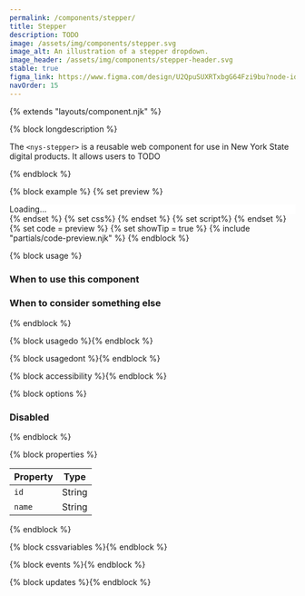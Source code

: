 ```yaml
---
permalink: /components/stepper/
title: Stepper
description: TODO
image: /assets/img/components/stepper.svg
image_alt: An illustration of a stepper dropdown.
image_header: /assets/img/components/stepper-header.svg
stable: true
figma_link: https://www.figma.com/design/U2QpuSUXRTxbgG64Fzi9bu?node-id=4897-5811
navOrder: 15
---
```


{% extends "layouts/component.njk" %}

{% block longdescription %}

The `<nys-stepper>` is a reusable web component for use in New York State digital products. It allows users to TODO

{% endblock %}

{% block example %}
  {% set preview %}
<div class="nys-grid-row">
  <nys-stepper
    label="Register for Design System Office Hours"
    class="nys-desktop:nys-grid-col-4"
  >
    <nys-step
      label="Personal Details"
      href="/stepper-pages/personal.html"
    ></nys-step>
    <nys-step
      label="Team Info"
      selected
      href="/stepper-pages/team.html"
    ></nys-step>
    <nys-step
      label="Usage Survey"
      current
      href="/stepper-pages/survey.html"
      onClick="handleStepClick(event)"
    ></nys-step>
    <nys-step
      label="Newsletter Opt-In"
      href="/stepper-pages/newsletter.html"
    ></nys-step>
    <div slot="actions">
      <nys-button
        variant="outline"
        label="Save & Exit"
        fullWidth
      ></nys-button>
    </div>
  </nys-stepper>
  <div class="nys-desktop:nys-grid-col-8" id="nys-stepper-content">
    Loading...
  </div>
</div>
  {% endset %}
  {% set css%}
  <style>
#nys-stepper-content {
  background-color: #fff;
}
</style>
  {% endset %}
  {% set script%}
<script>
  function handleStepClick(e) {
    alert("This step also has a function called on it");
  }

  document.addEventListener("DOMContentLoaded", async () => {
    const stepper = document.querySelector("nys-stepper");

    if (stepper?.updateComplete) {
      await stepper.updateComplete; // Wait for Lit to finish rendering
    }

    const selectedStep = document.querySelector("nys-step[selected]");
    if (selectedStep) {
      const href = selectedStep.getAttribute("href");
      if (href) {
        try {
          const res = await fetch(href);
          if (!res.ok) throw new Error("Failed to load " + href);
          const html = await res.text();
          const container = document.querySelector("#nys-stepper-content");
          if (container) container.innerHTML = html;
        } catch (err) {
          console.error("Error loading initial step content:", err);
        }
      }
    }
  });

  document.addEventListener("nys-step-click", async (e) => {
    const href = e.detail?.href;
    if (!href) return;

    e.preventDefault();
    try {
      const res = await fetch(href);
      if (!res.ok) throw new Error("Failed to fetch ", href);
      const html = await res.text();

      const container = document.querySelector("#nys-stepper-content");
      if (container) {
        container.innerHTML = html;
      }
    } catch (err) {
      console.error("Error loading innerHTML:", err);
    }
  });
</script>
  {% endset %}
  {% set code = preview %}
  {% set showTip = true %}
  {% include "partials/code-preview.njk" %}
{% endblock %}

{% block usage %}
### When to use this component
### When to consider something else
{% endblock %}

{% block usagedo %}{% endblock %}

{% block usagedont %}{% endblock %}

{% block accessibility %}{% endblock %}

{% block options %}

### Disabled

{% endblock %}

{% block properties %}

| Property       | Type                                   |
|----------------|----------------------------------------|
| `id`           | String                                 |
| `name`         | String                                 |

{% endblock %}

{% block cssvariables %}{% endblock %}

{% block events %}{% endblock %}

{% block updates %}{% endblock %}